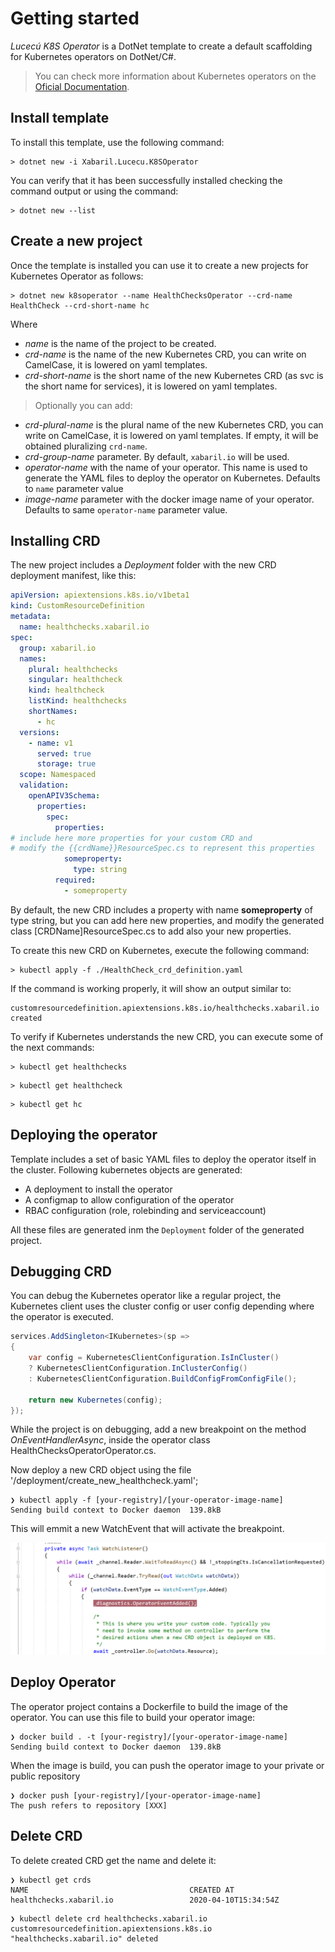 # Getting started

*Lucecú K8S Operator* is a DotNet template to create a default scaffolding for Kubernetes operators on DotNet/C#.

> You can check more information about Kubernetes operators on the [Oficial Documentation](https://kubernetes.io/docs/concepts/extend-kubernetes/operator/).

## Install template

To install this template, use the following command:

```shell
> dotnet new -i Xabaril.Lucecu.K8SOperator
```
You can verify that it has been successfully installed checking the command output or using the command:

```shell
> dotnet new --list
```

## Create a new project

Once the template is installed you can use it to create a new projects for Kubernetes Operator as follows:

```shell
> dotnet new k8soperator --name HealthChecksOperator --crd-name HealthCheck --crd-short-name hc
```

Where

- *name* is the name of the project to be created.
- *crd-name* is the name of the new Kubernetes CRD, you can write on CamelCase, it is lowered on yaml templates.
- *crd-short-name* is the short name of the new Kubernetes CRD (as svc is the short name for services), it is lowered on yaml templates.

> Optionally you can add:

- *crd-plural-name* is the plural name of the new Kubernetes CRD, you can write on CamelCase, it is lowered on yaml templates. If empty, it will be obtained pluralizing `crd-name`.
- *crd-group-name* parameter. By default, `xabaril.io` will be used.
- *operator-name* with the name of your operator. This name is used to generate the YAML files to deploy the operator on Kubernetes. Defaults to `name` parameter value
- *image-name* parameter with the docker image name of your operator. Defaults to same `operator-name` parameter value.

## Installing CRD

The new project includes a *Deployment* folder with the new CRD deployment manifest, like this:

```yaml
apiVersion: apiextensions.k8s.io/v1beta1
kind: CustomResourceDefinition
metadata:
  name: healthchecks.xabaril.io
spec:
  group: xabaril.io
  names:
    plural: healthchecks
    singular: healthcheck
    kind: healthcheck
    listKind: healthchecks
    shortNames:
      - hc
  versions:
    - name: v1
      served: true
      storage: true
  scope: Namespaced
  validation:
    openAPIV3Schema:
      properties:
        spec:
          properties:
# include here more properties for your custom CRD and 
# modify the {{crdName}}ResourceSpec.cs to represent this properties
            someproperty:
              type: string
          required:
            - someproperty
```

By default, the new CRD includes a property with name **someproperty** of type string, but you can add here new properties, and modify the generated class [CRDName]ResourceSpec.cs to add also your new properties.

To create this new CRD on Kubernetes, execute the following command:

```shell
> kubectl apply -f ./HealthCheck_crd_definition.yaml
```
If the command is working properly, it will show an output similar to:

```shell
customresourcedefinition.apiextensions.k8s.io/healthchecks.xabaril.io created
```
To verify if Kubernetes understands the new CRD, you can execute some of the next commands:

```shell
> kubectl get healthchecks
```
```shell
> kubectl get healthcheck
```
```shell
> kubectl get hc
```

## Deploying the operator

Template includes a set of basic YAML files to deploy the operator itself in the cluster. Following kubernetes objects are generated:

* A deployment to install the operator
* A configmap to allow configuration of the operator
* RBAC configuration (role, rolebinding and serviceaccount)

All these files are generated inm the `Deployment` folder of the generated project.

## Debugging CRD

You can debug the Kubernetes operator like a regular project, the Kubernetes client uses the cluster config or user config depending where the operator is executed.

```csharp
services.AddSingleton<IKubernetes>(sp =>
{
    var config = KubernetesClientConfiguration.IsInCluster() 
    ? KubernetesClientConfiguration.InClusterConfig() 
    : KubernetesClientConfiguration.BuildConfigFromConfigFile();

    return new Kubernetes(config);
});
```

While the project is on debugging, add a new breakpoint on the method *OnEventHandlerAsync*, inside the operator class HealthChecksOperatorOperator.cs.

Now deploy a new CRD object using the file '/deployment/create_new_healthcheck.yaml';

```shell
❯ kubectl apply -f [your-registry]/[your-operator-image-name]
Sending build context to Docker daemon  139.8kB
```

This will emmit a new WatchEvent that will activate the breakpoint.

![Debugging Operator](./images/debug_operator.png)

## Deploy Operator

The operator project contains a Dockerfile to build the image of the operator. You can use this file to build your operator image:

```shell
❯ docker build . -t [your-registry]/[your-operator-image-name]
Sending build context to Docker daemon  139.8kB
```

When the image is build, you can push the operator image to your private or public repository

```shell
❯ docker push [your-registry]/[your-operator-image-name]
The push refers to repository [XXX]
```

## Delete CRD

To delete created CRD get the name and delete it:

```shell
❯ kubectl get crds
NAME                                    CREATED AT
healthchecks.xabaril.io                 2020-04-10T15:34:54Z
```

```shell
❯ kubectl delete crd healthchecks.xabaril.io
customresourcedefinition.apiextensions.k8s.io "healthchecks.xabaril.io" deleted
```